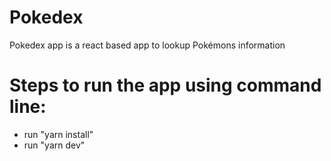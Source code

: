 # Pokedex
Pokedex app is a react based app to lookup Pokémons information 

# Steps to run the app using command line:
- run "yarn install"
- run "yarn dev"
